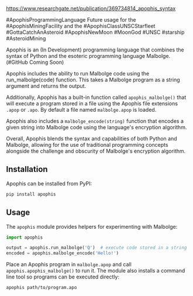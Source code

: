 https://www.researchgate.net/publication/369734814_apophis_syntax

#ApophisProgrammingLanguage 
Future usage for the #ApophisMiningFacility and the #ApophisClassUNSCStarfleet #GottaCatchAnAsteroid #ApophisNewMoon #MoonGod #UNSC #starship #AsteroidMining 

Apophis is an (In Development) programming language that combines the syntax of Python and the esoteric programming language Malbolge. (#GitHub Coming Soon)

Apophis includes the ability to run Malbolge code using the run_malbolge(code) function. This takes a Malbolge program as a string argument and returns the output.
   
Additionally, Apophis has a built-in function called `apophis_malbolge()` that
will execute a program stored in a file using the Apophis file extensions
``.apop`` or ``.apo``.  By default a file named ``malbolge.apop`` is loaded.

Apophis also includes a `malbolge_encode(string)` function that encodes a given
string into Malbolge code using the language's encryption algorithm.

Overall, Apophis blends the syntax and capabilities of both Python and
Malbolge, allowing for the use of traditional programming concepts alongside
the challenge and obscurity of Malbolge's encryption algorithm.

## Installation

Apophis can be installed from PyPI:

```bash
pip install apophis
```

## Usage

The `apophis` module provides helpers for experimenting with Malbolge:

```python
import apophis

output = apophis.run_malbolge('Q')  # execute code stored in a string
encoded = apophis.malbolge_encode('Hello!')
```

Place an Apophis program in `malbolge.apop` and call
`apophis.apophis_malbolge()` to run it.  The module also installs a command
line tool so programs can be executed directly:

```bash
apophis path/to/program.apo
```
